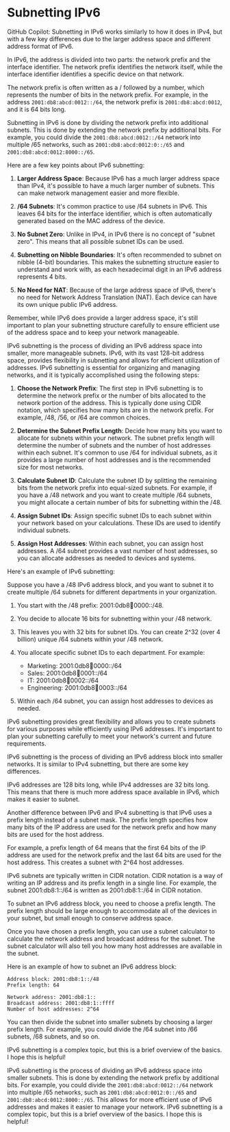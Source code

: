 # Subnetting IPv6

GitHub Copilot: Subnetting in IPv6 works similarly to how it does in IPv4, but with a few key differences due to the larger address space and different address format of IPv6.

In IPv6, the address is divided into two parts: the network prefix and the interface identifier. The network prefix identifies the network itself, while the interface identifier identifies a specific device on that network.

The network prefix is often written as a / followed by a number, which represents the number of bits in the network prefix. For example, in the address `2001:db8:abcd:0012::/64`, the network prefix is `2001:db8:abcd:0012`, and it is 64 bits long.

Subnetting in IPv6 is done by dividing the network prefix into additional subnets. This is done by extending the network prefix by additional bits. For example, you could divide the `2001:db8:abcd:0012::/64` network into multiple /65 networks, such as `2001:db8:abcd:0012:0::/65` and `2001:db8:abcd:0012:8000::/65`.

Here are a few key points about IPv6 subnetting:

1. **Larger Address Space**: Because IPv6 has a much larger address space than IPv4, it's possible to have a much larger number of subnets. This can make network management easier and more flexible.

2. **/64 Subnets**: It's common practice to use /64 subnets in IPv6. This leaves 64 bits for the interface identifier, which is often automatically generated based on the MAC address of the device.

3. **No Subnet Zero**: Unlike in IPv4, in IPv6 there is no concept of "subnet zero". This means that all possible subnet IDs can be used.

4. **Subnetting on Nibble Boundaries**: It's often recommended to subnet on nibble (4-bit) boundaries. This makes the subnetting structure easier to understand and work with, as each hexadecimal digit in an IPv6 address represents 4 bits.

5. **No Need for NAT**: Because of the large address space of IPv6, there's no need for Network Address Translation (NAT). Each device can have its own unique public IPv6 address.

Remember, while IPv6 does provide a larger address space, it's still important to plan your subnetting structure carefully to ensure efficient use of the address space and to keep your network manageable.

IPv6 subnetting is the process of dividing an IPv6 address space into smaller, more manageable subnets. IPv6, with its vast 128-bit address space, provides flexibility in subnetting and allows for efficient utilization of addresses. IPv6 subnetting is essential for organizing and managing networks, and it is typically accomplished using the following steps:

1. **Choose the Network Prefix**: The first step in IPv6 subnetting is to determine the network prefix or the number of bits allocated to the network portion of the address. This is typically done using CIDR notation, which specifies how many bits are in the network prefix. For example, /48, /56, or /64 are common choices.

2. **Determine the Subnet Prefix Length**: Decide how many bits you want to allocate for subnets within your network. The subnet prefix length will determine the number of subnets and the number of host addresses within each subnet. It's common to use /64 for individual subnets, as it provides a large number of host addresses and is the recommended size for most networks.

3. **Calculate Subnet ID**: Calculate the subnet ID by splitting the remaining bits from the network prefix into equal-sized subnets. For example, if you have a /48 network and you want to create multiple /64 subnets, you might allocate a certain number of bits for subnetting within the /48.

4. **Assign Subnet IDs**: Assign specific subnet IDs to each subnet within your network based on your calculations. These IDs are used to identify individual subnets.

5. **Assign Host Addresses**: Within each subnet, you can assign host addresses. A /64 subnet provides a vast number of host addresses, so you can allocate addresses as needed to devices and systems.

Here's an example of IPv6 subnetting:

Suppose you have a /48 IPv6 address block, and you want to subnet it to create multiple /64 subnets for different departments in your organization.

1. You start with the /48 prefix: 2001:0db8:1234:0000::/48.

2. You decide to allocate 16 bits for subnetting within your /48 network.

3. This leaves you with 32 bits for subnet IDs. You can create 2^32 (over 4 billion) unique /64 subnets within your /48 network.

4. You allocate specific subnet IDs to each department. For example:
   - Marketing: 2001:0db8:1234:0000::/64
   - Sales: 2001:0db8:1234:0001::/64
   - IT: 2001:0db8:1234:0002::/64
   - Engineering: 2001:0db8:1234:0003::/64

5. Within each /64 subnet, you can assign host addresses to devices as needed.

IPv6 subnetting provides great flexibility and allows you to create subnets for various purposes while efficiently using IPv6 addresses. It's important to plan your subnetting carefully to meet your network's current and future requirements.

IPv6 subnetting is the process of dividing an IPv6 address block into smaller networks. It is similar to IPv4 subnetting, but there are some key differences.

IPv6 addresses are 128 bits long, while IPv4 addresses are 32 bits long. This means that there is much more address space available in IPv6, which makes it easier to subnet.

Another difference between IPv6 and IPv4 subnetting is that IPv6 uses a prefix length instead of a subnet mask. The prefix length specifies how many bits of the IP address are used for the network prefix and how many bits are used for the host address.

For example, a prefix length of 64 means that the first 64 bits of the IP address are used for the network prefix and the last 64 bits are used for the host address. This creates a subnet with 2^64 host addresses.

IPv6 subnets are typically written in CIDR notation. CIDR notation is a way of writing an IP address and its prefix length in a single line. For example, the subnet 2001:db8:1::/64 is written as 2001:db8:1::/64 in CIDR notation.

To subnet an IPv6 address block, you need to choose a prefix length. The prefix length should be large enough to accommodate all of the devices in your subnet, but small enough to conserve address space.

Once you have chosen a prefix length, you can use a subnet calculator to calculate the network address and broadcast address for the subnet. The subnet calculator will also tell you how many host addresses are available in the subnet.

Here is an example of how to subnet an IPv6 address block:

```
Address block: 2001:db8:1::/48
Prefix length: 64

Network address: 2001:db8:1::
Broadcast address: 2001:db8:1::ffff
Number of host addresses: 2^64
```

You can then divide the subnet into smaller subnets by choosing a larger prefix length. For example, you could divide the /64 subnet into /66 subnets, /68 subnets, and so on.

IPv6 subnetting is a complex topic, but this is a brief overview of the basics. I hope this is helpful!

IPv6 subnetting is the process of dividing an IPv6 address space into smaller subnets. This is done by extending the network prefix by additional bits. For example, you could divide the `2001:db8:abcd:0012::/64` network into multiple /65 networks, such as `2001:db8:abcd:0012:0::/65` and `2001:db8:abcd:0012:8000::/65`. This allows for more efficient use of IPv6 addresses and makes it easier to manage your network. IPv6 subnetting is a complex topic, but this is a brief overview of the basics. I hope this is helpful!